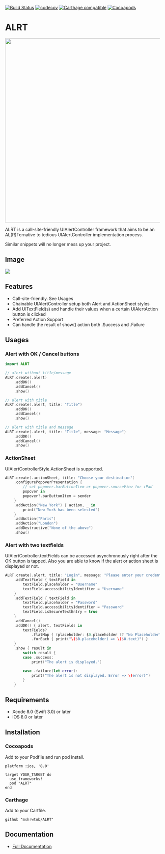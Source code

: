 [![Build Status](https://travis-ci.org/mshrwtnb/ALRT.svg?branch=master)](https://travis-ci.org/mshrwtnb/ALRT)
[![codecov](https://codecov.io/gh/mshrwtnb/ALRT/branch/master/graph/badge.svg)](https://codecov.io/gh/mshrwtnb/ALRT)
[![Carthage compatible](https://img.shields.io/badge/Carthage-compatible-4BC51D.svg?style=flat)](https://github.com/Carthage/Carthage)
[![Cocoapods](https://img.shields.io/cocoapods/v/ALRT.svg?style=flat)](https://cocoapods.org/pods/ALRT)

# ALRT
<img width=600 src="https://raw.githubusercontent.com/wiki/mshrwtnb/ALRT/logobanner.png">

ALRT is a call-site-friendly UIAlertController framework that aims to be an AL(R)Ternative to tedious UIAlertController implementation process.

Similar snippets will no longer mess up your project.

## Image
<img src="https://media.giphy.com/media/26hirZS4wE6kwpCpy/giphy.gif">


## Features
* Call-site-friendly. See Usages
* Chainable UIAlertController setup both Alert and ActionSheet styles
* Add UITextField(s) and handle their values when a certain UIAlertAction button is clicked
* Preferred Action Support
* Can handle the result of show() action both .Success and .Failure

## Usages
### Alert with OK / Cancel buttons

```swift
import ALRT

// alert without title/message
ALRT.create(.alert)
    .addOK()
    .addCancel()
    .show()

// alert with title
ALRT.create(.alert, title: "Title")
    .addOK()
    .addCancel()
    .show()

// alert with title and message
ALRT.create(.alert, title: "Title", message: "Message")
    .addOK()
    .addCancel()
    .show()
```

### ActionSheet
UIAlertControllerStyle.ActionSheet is supported.

```swift
ALRT.create(.actionSheet, title: "Choose your destination")
    .configurePopoverPresentation {
        // set popover.barButtonItem or popover.sourceView for iPad
        popover in
        popover?.barButtonItem = sender
    }
    .addAction("New York") { action, _ in
        print("New York has been selected")
    }
    .addAction("Paris")
    .addAction("London")
    .addDestructive("None of the above")
    .show()
```
### Alert with two textfields
UIAlertController.textFields can be accessed asynchronously right after the OK button is tapped.
Also you are able to know if the alert or action sheet is displayed or not.

```swift
ALRT.create(.alert, title: "Login", message: "Please enter your credentials")
    .addTextField { textField in
        textField.placeholder = "Username"
        textField.accessibilityIdentifier = "Username"
    }
    .addTextField { textField in
        textField.placeholder = "Password"
        textField.accessibilityIdentifier = "Password"
        textField.isSecureTextEntry = true
    }
    .addCancel()
    .addOK() { alert, textFields in
        textFields?
            .flatMap { (placeholder: $0.placeholder ?? "No Placeholder", text: $0.text ?? "No Text") }
            .forEach { print("\($0.placeholder) => \($0.text)") }
    }
    .show { result in
        switch result {
        case .success:
            print("The alert is displayed.")

        case .failure(let error):
            print("The alert is not displayed. Error => \(error)")
        }
    }
```

## Requirements
* Xcode 8.0 (Swift 3.0) or later
* iOS 8.0 or later

## Installation
### Cocoapods
Add to your Podfile and run pod install.

```
platform :ios, '8.0'

target YOUR_TARGET do
  use_frameworks!
  pod "ALRT"
end
```

### Carthage
Add to your Cartfile.

```
github "mshrwtnb/ALRT"
```

## Documentation
* [Full Documentation](http://cocoadocs.org/docsets/ALRT/0.5/)
